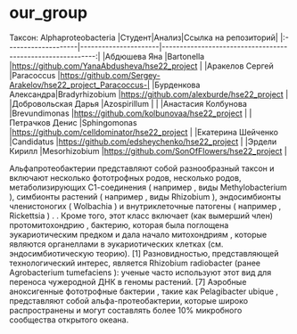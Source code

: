 # our_group
Таксон: Alphaproteobacteria
|Студент|Анализ|Ссылка на репозиторий|
|:--------------------|----------------------|-----------------------------------------------------------:|
|Абдюшева Яна         |Bartonella            |https://github.com/YanaAbdusheva/hse22_project              |
|Аракелов Сергей      |Paracoccus            |https://github.com/Sergey-Arakelov/hse22_project_Paracoccus-|
|Бурденкова Александра|Bradyrhizobium        |https://github.com/alexburde/hse22_project                  |
|Добровольская Дарья  |Azospirillum          |            |
|Анастасия Колбунова  |Brevundimonas         |https://github.com/kolbunovaa/hse22_project                 |
|Петрачков Денис      |Sphingomonas          |https://github.com/celldominator/hse22_project              |
|Екатерина Шейченко   |Candidatus            |https://github.com/edsheychenko/hse22_project               |
|Эрдели Кирилл        |Mesorhizobium         |https://github.com/SonOfFlowers/hse22_project               |

Альфапротеобактерии представляют собой разнообразный таксон и включают несколько фототрофных родов, несколько родов, метаболизирующих С1-соединения ( например , виды Methylobacterium ), симбионты растений ( например , виды Rhizobium ), эндосимбионты членистоногих ( Wolbachia ) и внутриклеточные патогены ( например , Rickettsia ) . . Кроме того, этот класс включает (как вымерший член) протомитохондрию , бактерию, которая была поглощена эукариотическим предком и дала начало митохондриям , которые являются органеллами в эукариотических клетках (см. эндосимбиотическую теорию). [1] Разновидностью, представляющей технологический интерес, является Rhizobium radiobacter (ранее Agrobacterium tumefaciens ): ученые часто используют этот вид для переноса чужеродной ДНК в геномы растений. [7] Аэробные аноксигенные фототрофные бактерии , такие как Pelagibacter ubique , представляют собой альфа-протеобактерии, которые широко распространены и могут составлять более 10% микробного сообщества открытого океана.

